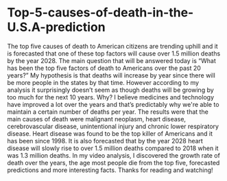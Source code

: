 # Top-5-causes-of-death-in-the-U.S.A-prediction
The top five causes of death to American citizens are trending uphill and it is forecasted that one of these top factors will cause over 1.5 million deaths by the year 2028. The main question that will be answered today is “What has been the top five factors of death to Americans over the past 20 years?” My hypothesis is that deaths will increase by year since there will be more people in the states by that time. However according to my analysis it surprisingly doesn’t seem as though deaths will be growing by too much for the next 10 years. Why? I believe medicines and technology have improved a lot over the years and that’s predictably why we're able to maintain a certain  number of deaths per year. The results were that the main causes of death were malignant neoplasm, heart disease, cerebrovascular disease, unintentional injury and chronic lower respiratory disease. Heart disease was found to be the top killer of Americans and it has been since 1998. It is also forecasted that by the year 2028 heart disease will slowly rise to over 1.5 million deaths compared to 2018 when it was 1.3 million deaths. In my video analysis, I discovered the growth rate of death over the years, the age most people die from the top five, forecasted predictions and more interesting facts. Thanks for reading and watching!
